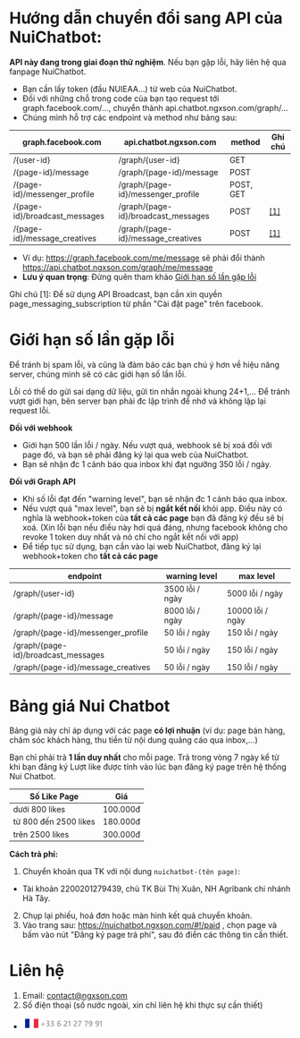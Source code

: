 <a name="chuyenapi"></a>  
# Hướng dẫn chuyển đổi sang API của NuiChatbot:  
  
**API này đang trong giai đoạn thử nghiệm**. Nếu bạn gặp lỗi, hãy liên hệ qua fanpage NuiChatbot.
  
- Bạn cần lấy token (đầu NUIEAA...) từ web của NuiChatbot.  
- Đối với những chỗ trong code của bạn tạo request tới graph.facebook.com/..., chuyển thành api.chatbot.ngxson.com/graph/...  
- Chúng mình hỗ trợ các endpoint và method như bảng sau:  

|graph.facebook.com|api.chatbot.ngxson.com|method|Ghi chú|  
|-------|-------|------|------|
|/{user-id}|/graph/{user-id}|GET||
|/{page-id}/message|/graph/{page-id}/message|POST||
|/{page-id}/messenger_profile|/graph/{page-id}/messenger_profile|POST, GET||
|/{page-id}/broadcast_messages|/graph/{page-id}/broadcast_messages|POST|[[1]](#chuyenapi1)|
|/{page-id}/message_creatives|/graph/{page-id}/message_creatives|POST|[[1]](#chuyenapi1)|

- Ví dụ:  https://graph.facebook.com/me/message sẽ phải đổi thành https://api.chatbot.ngxson.com/graph/me/message
- **Lưu ý quan trọng**: Đừng quên tham khảo [Giới hạn số lần gặp lỗi](#gioihanloi)

<a name="chuyenapi1"></a> 
Ghi chú [1]: Để sử dụng API Broadcast, bạn cần xin quyền page_messaging_subscription từ phần "Cài đặt page" trên facebook.

<a name="gioihanloi"></a>  
# Giới hạn số lần gặp lỗi  
  
Để tránh bị spam lỗi, và cũng là đảm bảo các bạn chú ý hơn về hiệu năng server, chúng mình sẽ có các giới hạn số lần lỗi.  
  
Lỗi có thể do gửi sai dạng dữ liệu, gửi tin nhắn ngoài khung 24+1,... Để tránh vượt giới hạn, bên server bạn phải đc lập trình để nhớ và không lặp lại request lỗi.  
  
__Đối với webhook__
- Giới hạn 500 lần lỗi / ngày. Nếu vượt quá, webhook sẽ bị xoá đối với page đó, và bạn sẽ phải đăng ký lại qua web của NuiChatbot.  
- Bạn sẽ nhận đc 1 cảnh báo qua inbox khi đạt ngưỡng 350 lỗi / ngày.  
  
__Đối với Graph API__
- Khi số lỗi đạt đến "warning level", bạn sẽ nhận đc 1 cảnh báo qua inbox.
- Nếu vượt quá "max level", bạn sẽ bị **ngắt kết nối** khỏi app. Điều này có nghĩa là webhook+token của **tất cả các page** bạn đã đăng ký đều sẽ bị xoá. (Xin lỗi bạn nếu điều này hơi quá đáng, nhưng facebook không cho revoke 1 token duy nhất và nó chỉ cho ngắt kết nối với app)
- Để tiếp tục sử dụng, bạn cần vào lại web NuiChatbot, đăng ký lại webhook+token cho **tất cả các page**

|endpoint|warning level|max level|
|-----|-----|-----|
|/graph/{user-id}|3500 lỗi / ngày|5000 lỗi / ngày|
|/graph/{page-id}/message|8000 lỗi / ngày|10000 lỗi / ngày|
|/graph/{page-id}/messenger_profile|50 lỗi / ngày|150 lỗi / ngày|
|/graph/{page-id}/broadcast_messages|50 lỗi / ngày|150 lỗi / ngày|
|/graph/{page-id}/message_creatives|50 lỗi / ngày|150 lỗi / ngày|

<a name="banggia"></a>
# Bảng giá Nui Chatbot

Bảng giá này chỉ áp dụng với các page **có lợi nhuận** (ví dụ: page bán hàng, chăm sóc khách hàng, thu tiền từ nội dung quảng cáo qua inbox,...)

Bạn chỉ phải trả **1 lần duy nhất** cho mỗi page. Trả trong vòng 7 ngày kể từ khi bạn đăng ký Lượt like được tính vào lúc bạn đăng ký page trên hệ thống Nui Chatbot.

| Số Like Page | Giá |
|----------|---------|
| dưới 800 likes | 100.000đ |
| từ 800 đến 2500 likes | 180.000đ |
| trên 2500 likes | 300.000đ |

__Cách trả phí:__
1. Chuyển khoản qua TK với nội dung `nuichatbot-(tên page)`:
  * Tài khoản 2200201279439, chủ TK Bùi Thị Xuân, NH Agribank chi nhánh Hà Tây.
2. Chụp lại phiếu, hoá đơn hoặc màn hình kết quả chuyển khoản.
3. Vào trang sau: https://nuichatbot.ngxson.com/#!/paid , chọn page và bấm vào nút "Đăng ký page trả phí", sau đó điền các thông tin cần thiết.

<a name="lienhe"></a>
# Liên hệ

1. Email: contact@ngxson.com
2. Số điện thoại (số nước ngoài, xin chỉ liên hệ khi thực sự cần thiết)
  * <img src="https://raw.githubusercontent.com/ngxson/storeData/master/sdt.jpg" width="150px">
